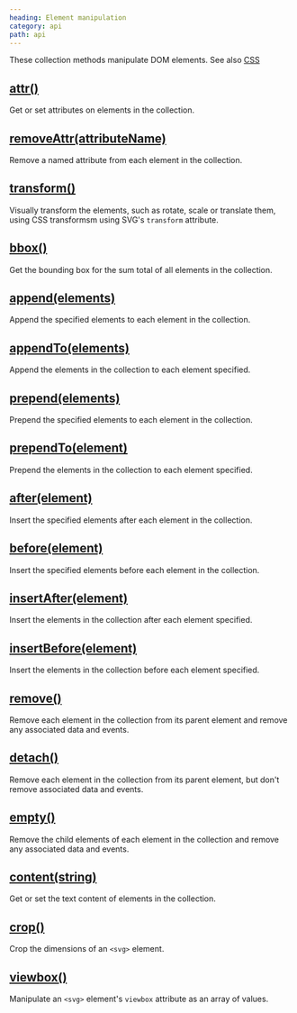 ```yaml
---
heading: Element manipulation
category: api
path: api
---
```

These collection methods manipulate DOM elements. See also [CSS](/api/#CSS)


## [attr()](/api/attr/)

Get or set attributes on elements in the collection.


## [removeAttr(attributeName)](/api/removeAttr/)

Remove a named attribute from each element in the collection.


## [transform()](/api/transform/)

Visually transform the elements, such as rotate, scale or translate them, using CSS transformsm using SVG's `transform` attribute.


## [bbox()](/api/bbox/)

Get the bounding box for the sum total of all elements in the collection.


## [append(elements)](/api/append/)

Append the specified elements to each element in the collection.


## [appendTo(elements)](/api/appendTo/)

Append the elements in the collection to each element specified.


## [prepend(elements)](/api/prepend/)

Prepend the specified elements to each element in the collection.


## [prependTo(element)](/api/prependTo/)

Prepend the elements in the collection to each element specified.


## [after(element)](/api/after/)

Insert the specified elements after each element in the collection.


## [before(element)](/api/before/)

Insert the specified elements before each element in the collection.


## [insertAfter(element)](/api/insertAfter/)

Insert the elements in the collection after each element specified.


## [insertBefore(element)](/api/insertBefore/)

Insert the elements in the collection before each element specified.


## [remove()](/api/remove/)

Remove each element in the collection from its parent element and remove any associated data and events.


## [detach()](/api/detach/)

Remove each element in the collection from its parent element, but don't remove associated data and events.


## [empty()](/api/empty/)

Remove the child elements of each element in the collection and remove any associated data and events.


## [content(string)](/api/content/)

Get or set the text content of elements in the collection.


## [crop()](/api/crop/)

Crop the dimensions of an `<svg>` element.

## [viewbox()](/api/viewbox/)

Manipulate an `<svg>` element's `viewbox` attribute as an array of values.
